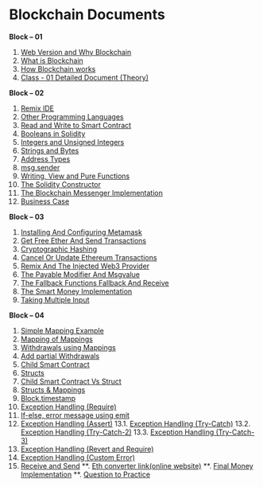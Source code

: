 # Blockchain Documents

**Block – 01**
1. [Web Version and Why Blockchain](https://docs.google.com/presentation/d/1LAYl2pTa-U62jRkCOB-jH6KRG1nzxFiG/edit?usp=sharing&ouid=107595131211613311242&rtpof=true&sd=true)
2. [What is Blockchain](https://docs.google.com/presentation/d/1w23cqpJtRuKTBXgrqEODRbc8UA6qsfaR/edit?usp=sharing&ouid=107595131211613311242&rtpof=true&sd=true)
3. [How Blockchain works](https://docs.google.com/presentation/d/1fpmQVkj5iVv9ScQpFbxJmaQq1B0y3dpP/edit?usp=sharing&ouid=107595131211613311242&rtpof=true&sd=true)
4. [Class - 01 Detailed Document (Theory)](https://docs.google.com/document/d/1ebLuy5KpbnFatg3JM8vFmxH98mJTI5q5pfPFNXso0Gw/edit?usp=sharing)

**Block – 02**
1. [Remix IDE](https://docs.google.com/document/d/1C0hAwvUXlK395gOxAgU_6cmofnAdwCwDTK7cHR5UwwY/edit?usp=sharing)
2. [Other Programming Languages](https://docs.google.com/document/d/1_lCNrIkhMBaob3mV6jqYElZngslk5DmQWs7mFQeF_fU/edit?usp=sharing)
3. [Read and Write to Smart Contract](https://docs.google.com/document/d/1-AXl_NonxJTABeughX4vh9xDrkX8QUi22N42Ce_cRXc/edit?usp=sharing)
4. [Booleans in Solidity](https://docs.google.com/document/d/1T_tC7xl7UipE0iAcWrPiBvyG0iCSsN1SMpGGJ56himU/edit?usp=sharing)
5. [Integers and Unsigned Integers](https://docs.google.com/document/d/1cXQXxABRyxb_VdzfIQlTNAk5FKRSuFs9_OWgAzP3KNI/edit?usp=sharing)
6. [Strings and Bytes](https://docs.google.com/document/d/1VhbS2p2kk40gJ0C9wIzf0Db9fdZ4T6CS4_RzbiAXVbM/edit?usp=sharing)
7. [Address Types](https://docs.google.com/document/d/16sRD1GBIXNvbqv2ZMjArKIm965Kc7oUkjAKJBmvZ5SE/edit?usp=sharing)
8. [msg.sender](https://docs.google.com/document/d/1jk3rCp1yfabBzTgSDCLRQAEdhJLktObFn1FCpeu0hc4/edit?usp=sharing)
9. [Writing, View and Pure Functions](https://docs.google.com/document/d/1AZmYdUuHO_sBlhPl6FUqe3xOfA3zTr5Xdm0OUWGIxTw/edit?usp=sharing)
10. [The Solidity Constructor](https://docs.google.com/document/d/1vUsAJlCx83jOlA3OV5jf1sjIuOhsEGYQCcjFzIf3SS8/edit?usp=sharing)
11. [The Blockchain Messenger Implementation](https://docs.google.com/document/d/1TRAtf4Z8qP-PuUqrXFz9Wc1XqMWCoV37boBqYDJvCcU/edit?usp=sharing)
12. [Business Case](https://docs.google.com/document/d/1DbTMf6NQ6Y2NRVVs-YnQvoR5taeDS0Ga80iQs14W5H4/edit?usp=sharing)

**Block – 03**
1. [Installing And Configuring Metamask](https://docs.google.com/document/d/16XQgnbP3qZe4NmhL3zVZghICymbfvgyziCJBDeVPYDo/edit?usp=sharing)
2. [Get Free Ether And Send Transactions](https://docs.google.com/document/d/1MY1qKVsEHGER5mih791zOjbGU-b2SL0Kb-5_2XmFbHY/edit?usp=sharing)
3. [Cryptographic Hashing](https://docs.google.com/document/d/1nM5mAeGYT2huJYEX5RMxIGoUcGldXAywELC61EKMOog/edit?usp=sharing)
4. [Cancel Or Update Ethereum Transactions](https://docs.google.com/document/d/1opGy-U0J0IpgRNTfyg76ms7haV_5FxjVakf2ceJfV-M/edit?usp=sharing)
5. [Remix And The Injected Web3 Provider](https://docs.google.com/document/d/1Atrt5vQZcBrI3PcqhWqkg3BudlPcyEgJ9kLdj14dCTc/edit?usp=sharing)
6. [The Payable Modifier And Msgvalue](https://docs.google.com/document/d/1JuahCoD-mbmbX9mSEkbe9fg_MCoWkTdYAQx3n08QvIY/edit?usp=sharing)
7. [The Fallback Functions Fallback And Receive](https://docs.google.com/document/d/1kSfPZbPcFJneWVgbofOKdkYla3iINpMhOcU1DreLDa8/edit?usp=sharing)
8. [The Smart Money Implementation](https://docs.google.com/document/d/1eiHarnfakZVPsPgK9D0kkCQwiab8VZ7VwO9WhmMLYLA/edit?usp=sharing)
9. [Taking Multiple Input](https://docs.google.com/document/d/1wPb9junxUcHyPpmwKCDfQ8Zax975wqRKitpF2lL4K6o/edit?usp=sharing)

**Block – 04**
1. [Simple Mapping Example](https://docs.google.com/document/d/1YNpHqQW_EJoJLT9I7k8i2np_EAEwDJ3i_XZ-4McwXVQ/edit?usp=sharing)
2. [Mapping of Mappings](https://docs.google.com/document/d/1X0nii36FuW_AKyiZ2sPMYvrKqQDY3fXJBsek0xDtyU0/edit?usp=sharing)
3. [Withdrawals using Mappings](https://docs.google.com/document/d/1Up6Tm8irhJm_N2tR0PZvhcqqSxlzNa68tkRwB-plQ5g/edit?usp=sharing)
4. [Add partial Withdrawals](https://docs.google.com/document/d/1dV1JkSqpRNv0-i8kv_XoFO7xpsLABEd7aXrVaqmPMwM/edit?usp=sharing)
5. [Child Smart Contract](https://docs.google.com/document/d/19lMy5UilcZ3Rxm11Xm_taVqdaFHG1iDTC7zgRQurI_o/edit?usp=sharing)
6. [Structs](https://docs.google.com/document/d/1aBzJU1EN5SLJtp7EVkxz8RfP-yTtFfm0iFKIopNq3gM/edit?usp=sharing)
7. [Child Smart Contract Vs Struct](https://docs.google.com/document/d/1xrsNb2ri9UwUHjybfbKIw91QA_yGNGIawyVrKP8Iq5Q/edit?usp=sharing)
8. [Structs & Mappings](https://docs.google.com/document/d/1mLwEF3YWtrqWN55ouR2FuyFPPXdzIeKoYo0iMaM3Qxc/edit?usp=sharing)
9. [Block.timestamp](https://docs.google.com/document/d/1IxV-RIaKRT9KjWyhn5_8-Z_id73HpJqe82Jw_2_1sxc/edit?usp=sharing)
10. [Exception Handling (Require)](https://docs.google.com/document/d/1oYz2EAJ5QONH9W1zvYQH8Y3sOv7Ub2MpOn8zSPVYl4I/edit?usp=sharing)
11. [If-else, error message using emit](https://docs.google.com/document/d/1iyrTa6owEq7ZyWSWpx8SKAcoyf8vvvtw2UtIPuKby3U/edit?usp=sharing)
12. [Exception Handling (Assert)](https://docs.google.com/document/d/1EONKtsr5mgt6jmgHr6YjNnGTmY4Wxz7b9BVmdLlG8Wk/edit?usp=sharing)
13.1. [Exception Handling (Try-Catch)](https://docs.google.com/document/d/1WJUHqEnxZQqqfNSEtrkZghxJrh4h2htVtcxbHaLCp7o/edit?usp=sharing)
13.2. [Exception Handling (Try-Catch-2)](https://docs.google.com/document/d/14H9ZUnGeYUEfssBN_Jt155mmk8Q1DJDDw-hImgT9h7I/edit?usp=sharing)
13.3. [Exception Handling (Try-Catch-3)](https://docs.google.com/document/d/1am5ZDNoXUdyBTMx5XmWVOtybX89cGXoN8xwDnEf47bw/edit?usp=sharing)
14. [Exception Handling (Revert and Require)](https://docs.google.com/document/d/1APpE0qCoTb_c8MPcSkDt4GJ29uiWQxVYvDZZvJsKt0A/edit?usp=sharing)
15. [Exception Handling (Custom Error)](https://docs.google.com/document/d/1Rl1sxtNVcE9cxFJ9HVto-ZbopdsJhMBt3F1ZwuZzlT0/edit?usp=sharing)
16. [Receive and Send](https://docs.google.com/document/d/1zSKVgE9UBednkzRJnXqkJ-7R_vafZoNWfX8NUm8ffa0/edit?usp=sharing)
**. [Eth converter link(online website)](https://docs.google.com/document/d/1ZWfFORCyW3tkckKlAzPddhL8BA4gZftg8dvfG3BEObM/edit?usp=sharing)
**. [Final Money Implementation](https://docs.google.com/document/d/1WlnviwGnP2Su_o9XMIodZVwjM0AP04oP_AA0dzuvgfE/edit?usp=sharing)
**. [Question to Practice](https://docs.google.com/document/d/1hUdHean5XuWM6RK3dHWmF4of_HjfUDRV_bPqSlUH3sU/edit?usp=sharing)
